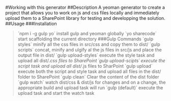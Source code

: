 #Working with this generator
##Description
A yeoman generator to create a project that allows you to work on js and css files locally and immediately upload them to a SharePoint library for testing and developping the solution.
##Usage
###Installation
> ´npm i -g gulp yo´
install gulp and yeoman globally
> ´yo sharecode´
start scaffolding the current directory
###Gulp Commands
> ´gulp styles´
minify all the css files in src/css and copy them to dist/
> ´gulp scripts´
concat, minify and ulgify al the js files in src/js and place the output file in dist/
> ´gulp upload-styles´
execute the style task and upload all dist/*.css files to SharePoint
> ´gulp upload-scipts´
execute the script task and upload all dist/*.js files to SharPoint
> ´gulp upload´
execute both the script and style task and upload all files in the dist/ folder to SharePoint
> ´gulp clean´
Clear the content of the dist folder
> ´gulp watch´
watch dist/css & dist/js for changes and on a change, the appropriate build and upload task will run
> ´gulp (default)´
execute the upload task and start the watch task

